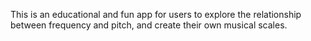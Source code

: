 This is an educational and fun app for users to explore the relationship between frequency and pitch, and create their own musical scales.
